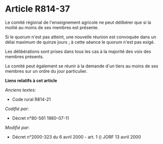 # Article R814-37

Le comité régional de l'enseignement agricole ne peut délibérer que si la moitié au moins de ses membres est présente.

Si le quorum n'est pas atteint, une nouvelle réunion est convoquée dans un délai maximum de quinze jours ; à cette séance le
quorum n'est pas exigé.

Les délibérations sont prises dans tous les cas à la majorité des voix des membres présents.

Le comité peut également se réunir à la demande d'un tiers au moins de ses membres sur un ordre du jour particulier.

**Liens relatifs à cet article**

_Anciens textes_:

  - Code rural R814-21

_Codifié par_:

  - Décret n°80-561 1980-07-11

_Modifié par_:

  - Décret n°2000-323 du 6 avril 2000 - art. 1 () JORF 13 avril 2000
